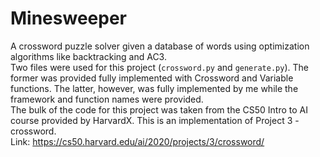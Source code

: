  # Minesweeper
A crossword puzzle solver given a database of words using optimization algorithms like backtracking and AC3. </br>
Two files were used for this project (`crossword.py` and `generate.py`). The former was provided fully implemented with Crossword and Variable functions. The latter, however, was fully implemented by me while the framework and function names were provided. </br>
The bulk of the code for this project was taken from the CS50 Intro to AI course provided by HarvardX. This is an implementation of Project 3 - crossword. </br>
Link: https://cs50.harvard.edu/ai/2020/projects/3/crossword/
 